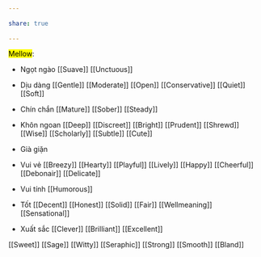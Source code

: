 ---  
share: true  
---  
<mark class="hltr-orange-peel">Mellow</mark>:  
- Ngọt ngào [[Suave]] [[Unctuous]]  
- Dịu dàng [[Gentle]] [[Moderate]] [[Open]] [[Conservative]] [[Quiet]] [[Soft]]  
- Chín chắn [[Mature]] [[Sober]] [[Steady]]  
- Khôn ngoan [[Deep]] [[Discreet]] [[Bright]] [[Prudent]] [[Shrewd]] [[Wise]] [[Scholarly]] [[Subtle]] [[Cute]]  
- Già giặn  
- Vui vẻ [[Breezy]] [[Hearty]] [[Playful]] [[Lively]] [[Happy]] [[Cheerful]] [[Debonair]] [[Delicate]]  
- Vui tính [[Humorous]]  
- Tốt [[Decent]] [[Honest]] [[Solid]] [[Fair]] [[Wellmeaning]] [[Sensational]]  
- Xuất sắc [[Clever]] [[Brilliant]] [[Excellent]]  
[[Sweet]] [[Sage]] [[Witty]] [[Seraphic]] [[Strong]] [[Smooth]] [[Bland]]